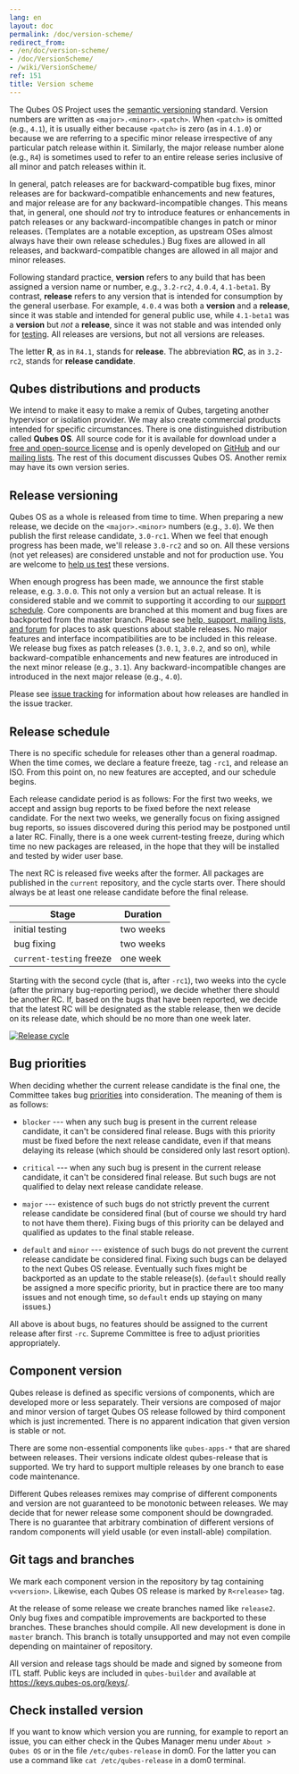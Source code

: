 ```yaml
---
lang: en
layout: doc
permalink: /doc/version-scheme/
redirect_from:
- /en/doc/version-scheme/
- /doc/VersionScheme/
- /wiki/VersionScheme/
ref: 151
title: Version scheme
---
```


The Qubes OS Project uses the [semantic versioning](https://semver.org/)
standard. Version numbers are written as `<major>.<minor>.<patch>`. When
`<patch>` is omitted (e.g., `4.1`), it is usually either because `<patch>` is
zero (as in `4.1.0`) or because we are referring to a specific minor release
irrespective of any particular patch release within it. Similarly, the major
release number alone (e.g., `R4`) is sometimes used to refer to an entire
release series inclusive of all minor and patch releases within it.

In general, patch releases are for backward-compatible bug fixes, minor
releases are for backward-compatible enhancements and new features, and major
release are for any backward-incompatible changes. This means that, in general,
one should *not* try to introduce features or enhancements in patch releases or
any backward-incompatible changes in patch or minor releases. (Templates are a
notable exception, as upstream OSes almost always have their own release
schedules.) Bug fixes are allowed in all releases, and backward-compatible
changes are allowed in all major and minor releases.

Following standard practice, **version** refers to any build that has been
assigned a version name or number, e.g., `3.2-rc2`, `4.0.4`, `4.1-beta1`. By
contrast, **release** refers to any version that is intended for consumption by
the general userbase. For example, `4.0.4` was both a **version** and a
**release**, since it was stable and intended for general public use, while
`4.1-beta1` was a **version** but *not* a **release**, since it was not stable
and was intended only for [testing](/doc/testing/). All releases are
versions, but not all versions are releases.

The letter **R**, as in `R4.1`, stands for **release**. The abbreviation **RC**,
as in `3.2-rc2`, stands for **release candidate**.

## Qubes distributions and products

We intend to make it easy to make a remix of Qubes, targeting another
hypervisor or isolation provider. We may also create commercial products
intended for specific circumstances. There is one distinguished distribution
called **Qubes OS**. All source code for it is available for download under a
[free and open-source license](/doc/license/) and is openly developed on
[GitHub](https://github.com/QubesOS) and our [mailing
lists](https://www.qubes-os.org/support/). The rest of this document discusses
Qubes OS. Another remix may have its own version series.

## Release versioning

Qubes OS as a whole is released from time to time. When preparing a new
release, we decide on the `<major>.<minor>` numbers (e.g., `3.0`). We then
publish the first release candidate, `3.0-rc1`. When we feel that enough
progress has been made, we'll release `3.0-rc2` and so on. All these versions
(not yet releases) are considered unstable and not for production use. You are
welcome to [help us test](/doc/testing/) these versions.

When enough progress has been made, we announce the first stable release, e.g.
`3.0.0`. This not only a version but an actual release. It is considered stable
and we commit to supporting it according to our [support
schedule](/doc/supported-releases/). Core components are branched at this
moment and bug fixes are backported from the master branch. Please see [help,
support, mailing lists, and forum](/support/) for places to ask questions about
stable releases. No major features and interface incompatibilities are to be
included in this release. We release bug fixes as patch releases (`3.0.1`,
`3.0.2`, and so on), while backward-compatible enhancements and new features
are introduced in the next minor release (e.g., `3.1`). Any
backward-incompatible changes are introduced in the next major release (e.g.,
`4.0`).

Please see [issue tracking](/doc/issue-tracking/) for information about how
releases are handled in the issue tracker.

## Release schedule

There is no specific schedule for releases other than a general roadmap.
When the time comes, we declare a feature freeze, tag `-rc1`, and
release an ISO. From this point on, no new features are accepted, and our
schedule begins.

Each release candidate period is as follows: For the first two weeks, we accept
and assign bug reports to be fixed before the next release candidate. For the
next two weeks, we generally focus on fixing assigned bug reports, so issues
discovered during this period may be postponed until a later RC. Finally,
there is a one week current-testing freeze, during which time no new packages
are released, in the hope that they will be installed and tested by wider user
base.

The next RC is released five weeks after the former. All packages are published
in the `current` repository, and the cycle starts over. There should always be
at least one release candidate before the final release.

| Stage                    | Duration  |
| ------------------------ | --------- |
| initial testing          | two weeks |
| bug fixing               | two weeks |
| `current-testing` freeze | one week  |

Starting with the second cycle (that is, after `-rc1`), two weeks into the cycle
(after the primary bug-reporting period), we decide whether there should be
another RC. If, based on the bugs that have been reported, we decide that the
latest RC will be designated as the stable release, then we decide on its
release date, which should be no more than one week later.

[![Release cycle](/attachment/doc/release-cycle.svg)](/attachment/doc/release-cycle.svg)

## Bug priorities

When deciding whether the current release candidate is the final one, the
Committee takes bug [priorities](/doc/issue-tracking/#priority) into
consideration. The meaning of them is as follows:

- `blocker` --- when any such bug is present in the current release candidate,
  it can't be considered final release. Bugs with this priority must be fixed
  before the next release candidate, even if that means delaying its release
  (which should be considered only last resort option).

- `critical` --- when any such bug is present in the current release candidate,
  it can't be considered final release. But such bugs are not qualified to
  delay next release candidate release.

- `major` --- existence of such bugs do not strictly prevent the current
  release candidate be considered final (but of course we should try hard to
  not have them there). Fixing bugs of this priority can be delayed and
  qualified as updates to the final stable release.

- `default` and `minor` --- existence of such bugs do not prevent the current
  release candidate be considered final. Fixing such bugs can be delayed to the
  next Qubes OS release. Eventually such fixes might be backported as an update
  to the stable release(s). (`default` should really be assigned a more
  specific priority, but in practice there are too many issues and not enough
  time, so `default` ends up staying on many issues.)

All above is about bugs, no features should be assigned to the current release
after first `-rc`. Supreme Committee is free to adjust priorities
appropriately.

## Component version

Qubes release is defined as specific versions of components, which are
developed more or less separately. Their versions are composed of major and
minor version of target Qubes OS release followed by third component which is
just incremented. There is no apparent indication that given version is stable
or not.

There are some non-essential components like `qubes-apps-*` that are shared
between releases. Their versions indicate oldest qubes-release that is
supported. We try hard to support multiple releases by one branch to ease code
maintenance.

Different Qubes releases remixes may comprise of different components and
version are not guaranteed to be monotonic between releases. We may decide that
for newer release some component should be downgraded. There is no guarantee
that arbitrary combination of different versions of random components will
yield usable (or even install-able) compilation.

## Git tags and branches

We mark each component version in the repository by tag containing
`v<version>`. Likewise, each Qubes OS release is marked by `R<release>` tag.

At the release of some release we create branches named like `release2`. Only
bug fixes and compatible improvements are backported to these branches. These
branches should compile. All new development is done in `master` branch. This
branch is totally unsupported and may not even compile depending on maintainer
of repository.

All version and release tags should be made and signed by someone from ITL
staff. Public keys are included in `qubes-builder` and available at
<https://keys.qubes-os.org/keys/>.

## Check installed version

If you want to know which version you are running, for example to report an
issue, you can either check in the Qubes Manager menu under `About > Qubes OS`
or in the file `/etc/qubes-release` in dom0. For the latter you can use a
command like `cat /etc/qubes-release` in a dom0 terminal.
